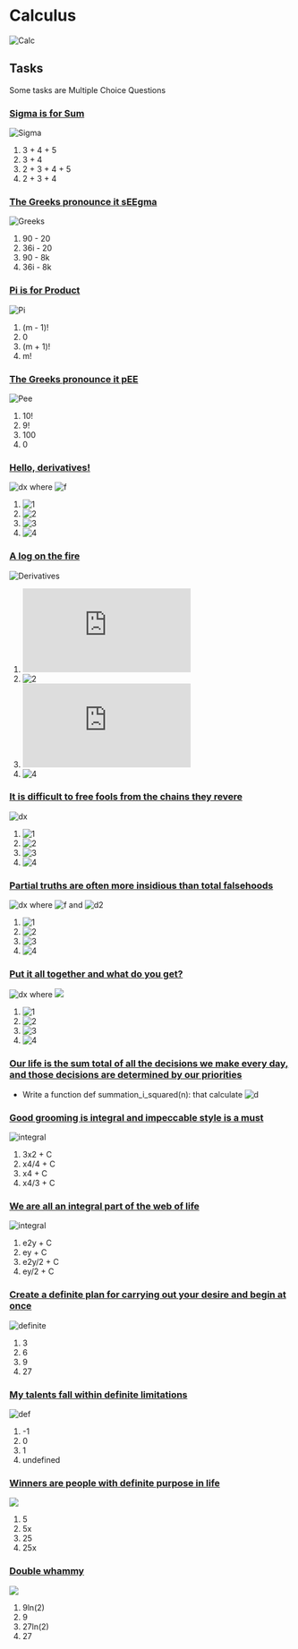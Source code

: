 # Calculus

![Calc](https://holbertonintranet.s3.amazonaws.com/uploads/medias/2018/9/f36e4add97ca7a303b2f.jpg?X-Amz-Algorithm=AWS4-HMAC-SHA256&X-Amz-Credential=AKIARDDGGGOUWMNL5ANN%2F20210213%2Fus-east-1%2Fs3%2Faws4_request&X-Amz-Date=20210213T021454Z&X-Amz-Expires=86400&X-Amz-SignedHeaders=host&X-Amz-Signature=4073f51501fd23fa5e261f00d9218094042c87cd79c09655d44012647ee7e6e7)

## Tasks

Some tasks are Multiple Choice Questions

### [Sigma is for Sum](./0-sigma_is_for_sum)
![Sigma](https://latex.codecogs.com/gif.latex?\sum_{i=2}^{5}&space;i)
1) 3 + 4 + 5
2) 3 + 4
3) 2 + 3 + 4 + 5
4) 2 + 3 + 4

### [The Greeks pronounce it sEEgma](./1-seegma)
![Greeks](https://latex.codecogs.com/gif.latex?\sum_{k=1}^{4}&space;9i&space;-&space;2k)
1) 90 - 20
2) 36i - 20
3) 90 - 8k
4) 36i - 8k

### [Pi is for Product ](./2-pi_is_for_product)
![Pi](https://latex.codecogs.com/gif.latex?\prod_{i&space;=&space;1}^{m}&space;i)
1) (m - 1)!
2) 0
3) (m + 1)!
4) m!

### [The Greeks pronounce it pEE](./3-pee)
![Pee](https://latex.codecogs.com/gif.latex?\prod_{i&space;=&space;0}^{10}&space;i)
1) 10!
2) 9!
3) 100
4) 0

### [Hello, derivatives!](./4-hello_derivatives)
![dx](https://latex.codecogs.com/gif.latex?\frac{dy}{dx}) where ![f](https://latex.codecogs.com/gif.latex?y&space;=&space;x^4&space;+&space;3x^3&space;-&space;5x&space;+&space;1)
1) ![1](https://latex.codecogs.com/gif.latex?3x^3&space;+&space;6x^2&space;-4)
2) ![2](https://latex.codecogs.com/gif.latex?4x^3&space;+&space;6x^2&space;-&space;5)
3) ![3](https://latex.codecogs.com/gif.latex?4x^3&space;+&space;9x^2&space;-&space;5)
4) ![4](https://latex.codecogs.com/gif.latex?4x^3&space;+&space;9x^2&space;-&space;4)

### [A log on the fire](./5-log_on_fire)
![Derivatives](https://latex.codecogs.com/gif.latex?\frac{d&space;(xln(x))}{dx})
1) ![1](https://latex.codecogs.com/gif.latex?ln(x))
2) ![2](https://latex.codecogs.com/gif.latex?\frac{1}{x}%20+%201)
3) ![3](https://latex.codecogs.com/gif.latex?ln(x)%20+%201)
4) ![4](https://latex.codecogs.com/gif.latex?\frac{1}{x})

### [It is difficult to free fools from the chains they revere](./6-voltaire)
![dx](https://latex.codecogs.com/gif.latex?\frac{d&space;(ln(x^2))}{dx})
1) ![1](https://latex.codecogs.com/gif.latex?\frac{2}{x})
2) ![2](https://latex.codecogs.com/gif.latex?\frac{1}{x^2})
3) ![3](https://latex.codecogs.com/gif.latex?\frac{2}{x^2})
4) ![4](https://latex.codecogs.com/gif.latex?\frac{1}{x})

### [Partial truths are often more insidious than total falsehoods](./7-partial_truths)
![dx](https://latex.codecogs.com/gif.latex?\frac{\partial}{\partial&space;y}&space;f(x,&space;y)) where ![f](https://latex.codecogs.com/gif.latex?f(x,&space;y)&space;=&space;e^{xy}) and ![d2](https://latex.codecogs.com/gif.latex?\frac{\partial&space;x}{\partial&space;y}=\frac{\partial&space;y}{\partial&space;x}=0)
1) ![1](https://latex.codecogs.com/gif.latex?e^{xy})
2) ![2](https://latex.codecogs.com/gif.latex?ye^{xy})
3) ![3](https://latex.codecogs.com/gif.latex?xe^{xy})
4) ![4](https://latex.codecogs.com/gif.latex?e^{x})

### [Put it all together and what do you get?](./8-all-together)
![dx](https://latex.codecogs.com/gif.latex?\frac{\partial^2}{\partial&space;y\partial&space;x}(e^{x^2y})) where ![](https://latex.codecogs.com/gif.latex?\frac{\partial&space;x}{\partial&space;y}=\frac{\partial&space;y}{\partial&space;x}=0)
1) ![1](https://latex.codecogs.com/gif.latex?2x(1+y)e^{x^2y})
2) ![2](https://latex.codecogs.com/gif.latex?xe^{xy})
3) ![3](https://latex.codecogs.com/gif.latex?2x(1+x^2y)e^{x^2y})
4) ![4](https://latex.codecogs.com/gif.latex?e^{2x})

### [Our life is the sum total of all the decisions we make every day, and those decisions are determined by our priorities](./9-sum_total.py)
- Write a function def summation_i_squared(n): that calculate ![d](https://latex.codecogs.com/gif.latex?\sum_{i=1}^{n}&space;i^2)

### [Good grooming is integral and impeccable style is a must](./11-integral)
![integral](https://holbertonintranet.s3.amazonaws.com/uploads/medias/2019/6/ada047ad4cbee23dfed8.gif?X-Amz-Algorithm=AWS4-HMAC-SHA256&X-Amz-Credential=AKIARDDGGGOUWMNL5ANN%2F20210213%2Fus-east-1%2Fs3%2Faws4_request&X-Amz-Date=20210213T021454Z&X-Amz-Expires=86400&X-Amz-SignedHeaders=host&X-Amz-Signature=1926c840a5f2bca879847b3f9ac3e72ac0eefe05c82808d0bad7c9aa0d5426fd)
1) 3x2 + C
2) x4/4 + C
3) x4 + C
4) x4/3 + C

### [We are all an integral part of the web of life](./12-integral)
![integral](https://holbertonintranet.s3.amazonaws.com/uploads/medias/2019/6/9ed107b0dcdde8dd49ac.gif?X-Amz-Algorithm=AWS4-HMAC-SHA256&X-Amz-Credential=AKIARDDGGGOUWMNL5ANN%2F20210213%2Fus-east-1%2Fs3%2Faws4_request&X-Amz-Date=20210213T021454Z&X-Amz-Expires=86400&X-Amz-SignedHeaders=host&X-Amz-Signature=32772775d7183604ab9f25244e64470147382e518071af35d99e6d9cd3b2cdf3)
1) e2y + C
2) ey + C
3) e2y/2 + C
4) ey/2 + C

### [Create a definite plan for carrying out your desire and begin at once](./13-definite)
![definite](https://holbertonintranet.s3.amazonaws.com/uploads/medias/2019/6/b94ec3cf3ae61acd0275.gif?X-Amz-Algorithm=AWS4-HMAC-SHA256&X-Amz-Credential=AKIARDDGGGOUWMNL5ANN%2F20210213%2Fus-east-1%2Fs3%2Faws4_request&X-Amz-Date=20210213T021454Z&X-Amz-Expires=86400&X-Amz-SignedHeaders=host&X-Amz-Signature=ca11265bf7bb75793e1f5259f5bf5e6eacfc4037240c4564fdd148d12e8942cc)
1) 3
2) 6
3) 9
4) 27

### [My talents fall within definite limitations](./14-definite)
![def](https://holbertonintranet.s3.amazonaws.com/uploads/medias/2019/6/44057bed4938503a9978.gif?X-Amz-Algorithm=AWS4-HMAC-SHA256&X-Amz-Credential=AKIARDDGGGOUWMNL5ANN%2F20210213%2Fus-east-1%2Fs3%2Faws4_request&X-Amz-Date=20210213T021454Z&X-Amz-Expires=86400&X-Amz-SignedHeaders=host&X-Amz-Signature=5380990f70b6ef41022a1021287078c6fceaa784e8439db97d38d3797f20b6e9)
1) -1
2) 0
3) 1
4) undefined

### [Winners are people with definite purpose in life](./15-definite)
![](https://holbertonintranet.s3.amazonaws.com/uploads/medias/2019/6/3d88d653f3ba869b43b1.gif?X-Amz-Algorithm=AWS4-HMAC-SHA256&X-Amz-Credential=AKIARDDGGGOUWMNL5ANN%2F20210213%2Fus-east-1%2Fs3%2Faws4_request&X-Amz-Date=20210213T021454Z&X-Amz-Expires=86400&X-Amz-SignedHeaders=host&X-Amz-Signature=031784c8244316bf632994e8d344a577b356ecc1e050a196f324fddf1e31bda9)
1) 5
2) 5x
3) 25
4) 25x

### [Double whammy](./16-double)
![](https://holbertonintranet.s3.amazonaws.com/uploads/medias/2019/6/a2409c32448118661d05.gif?X-Amz-Algorithm=AWS4-HMAC-SHA256&X-Amz-Credential=AKIARDDGGGOUWMNL5ANN%2F20210213%2Fus-east-1%2Fs3%2Faws4_request&X-Amz-Date=20210213T021454Z&X-Amz-Expires=86400&X-Amz-SignedHeaders=host&X-Amz-Signature=3132f71fb8f5a9ec6eb804cae2d6e44f527b2f1bb3c90f308aa5614b13fffbb9)
1) 9ln(2)
2) 9
3) 27ln(2)
4) 27
